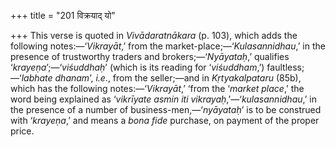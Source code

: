 +++
title = "201 विक्रयाद् यो"

+++
This verse is quoted in *Vivādaratnākara* (p. 103), which adds the
following notes:—‘*Vikrayāt*,’ from the market-place;—‘*Kulasannidhau*,’
in the presence of trustworthy traders and brokers;—‘*Nyāyataḥ*,’
qualifies ‘*krayeṇa*’;—‘*viśuddhaḥ*’ (which is its reading for
‘*viśuddham*,’) faultless;—‘*labhate dhanam*’, *i.e*., from the
seller;—and in *Kṛtyakalpataru* (85b), which has the following
notes:—‘*Vikrayāt*,’ ‘from the ‘*market place*,’ the word being
explained as ‘*vikrīyate asmin iti vikrayaḥ*,’—‘*kulasannidhau*,’ in the
presence of a number of business-men,—‘*nyāyataḥ*’ is to be construed
with ‘*krayeṇa*,’ and means a *bona fide* purchase, on payment of the
proper price.



